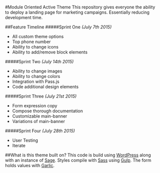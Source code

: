 #Module Oriented Active Theme
This repository gives everyone the ability to deploy a landing page for marketing campaigns. Essentially reducing development time.

##Feature Timeline
#####Sprint One *(July 7th 2015)*
- All custom theme options 
- Top phone number
- Ability to change icons
- Ability to add/remove block elements

#####Sprint Two *(July 14th 2015)*
- Ability to change images 
- Ability to change colors
- Integration with Pass.js
- Code additional design elements

#####Sprint Three *(July 21st 2015)*
- Form expression copy 
- Compose thorough documentation
- Customizable main-banner
- Variations of main-banner

#####Sprint Four *(July 28th 2015)*
- User Testing
- Iterate

##What is this theme built on?
This code is build using [WordPress](http://wordpress.org) along with an instance of [Sage](https://github.com/roots/sage). Styles compile with [Sass](http://sass-lang.com/) using [Gulp](http://gulpjs.com/). The form holds values with [Garlic](http://garlicjs.org/).

